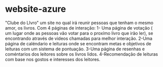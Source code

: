 # website-azure
"Clube do LIvro"
um site no qual irá reunir pessoas que tenham o mesmo amor, os livros. Com 4 páginas de interação:
1- Uma página de votação ( um lugar onde as pessoas vão votar para o proxímo livro que irão ler), se encontrando através de videos chamadas para melhor interação.
2-Uma página de caléndario e leituras onde se encontram metas e objetivos de leituras com um sistema de pontuação.
3-Uma página de resenhas e coméntarios dos leitores sobre os livros lidos.
4-Recomendação de  leituras com base nos gostos e interesses dos leitores.
